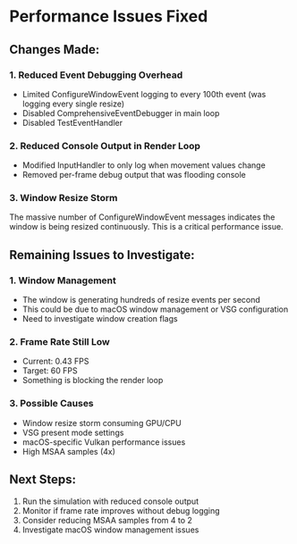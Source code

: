# Performance Issues Fixed

## Changes Made:

### 1. **Reduced Event Debugging Overhead**
- Limited ConfigureWindowEvent logging to every 100th event (was logging every single resize)
- Disabled ComprehensiveEventDebugger in main loop
- Disabled TestEventHandler

### 2. **Reduced Console Output in Render Loop**
- Modified InputHandler to only log when movement values change
- Removed per-frame debug output that was flooding console

### 3. **Window Resize Storm**
The massive number of ConfigureWindowEvent messages indicates the window is being resized continuously. This is a critical performance issue.

## Remaining Issues to Investigate:

### 1. **Window Management**
- The window is generating hundreds of resize events per second
- This could be due to macOS window management or VSG configuration
- Need to investigate window creation flags

### 2. **Frame Rate Still Low**
- Current: 0.43 FPS
- Target: 60 FPS
- Something is blocking the render loop

### 3. **Possible Causes**
- Window resize storm consuming GPU/CPU
- VSG present mode settings
- macOS-specific Vulkan performance issues
- High MSAA samples (4x)

## Next Steps:
1. Run the simulation with reduced console output
2. Monitor if frame rate improves without debug logging
3. Consider reducing MSAA samples from 4 to 2
4. Investigate macOS window management issues